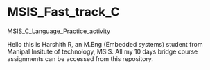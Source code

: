 # MSIS_Fast_track_C
MSIS_C_Language_Practice_activity

Hello this is Harshith R, an M.Eng (Embedded systems) student from Manipal Insitute of technology, MSIS. 
All my 10 days bridge course assignments can be accessed from this repository. 
